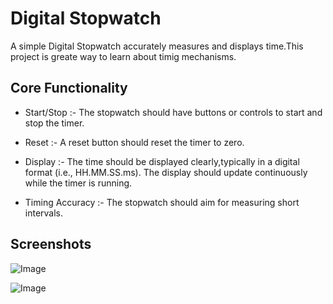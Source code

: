 
# Digital Stopwatch

A simple Digital Stopwatch accurately measures and displays time.This project is greate way to learn about timig mechanisms.


## Core Functionality

* Start/Stop :- The stopwatch should have buttons or controls to start and stop the timer.

* Reset :- A reset button should reset the timer to zero.

* Display :- The time should be displayed clearly,typically in a digital format (i.e., HH.MM.SS.ms). The display should update continuously while the timer is running.

* Timing Accuracy :- The stopwatch should aim for measuring short intervals.

  
## Screenshots

![Image](https://github.com/user-attachments/assets/0a2a2f6e-5401-43ff-82f4-3df37e06f908)


![Image](https://github.com/user-attachments/assets/6caa385e-f8bc-4b3f-bc99-234917615aa5)
